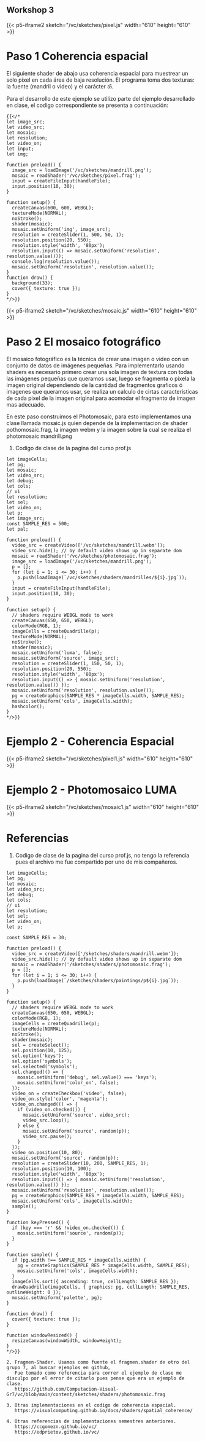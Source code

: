 ## Workshop 3

{{< p5-iframe2 sketch="/vc/sketches/pixel.js" width="610" height="610" >}}

# Paso 1 Coherencia espacial

El siguiente shader de abajo usa coherencia espacial para muestrear un solo pixel en cada área de baja resolución. El programa toma dos texturas: la fuente (mandril o video) y el carácter ॐ.

Para el desarrollo de este ejemplo se utilizo parte del ejemplo desarrollado en clase, el codigo correspondiente 
se presenta a continuación:

```tpl
{{</* 
let image_src;
let video_src;
let mosaic;
let resolution;
let video_on;
let input;
let img;

function preload() {
  image_src = loadImage('/vc/sketches/mandrill.png');
  mosaic = readShader('/vc/sketches/pixel.frag');
  input = createFileInput(handleFile);
  input.position(10, 30);
}

function setup() {
  createCanvas(600, 600, WEBGL);
  textureMode(NORMAL);
  noStroke();
  shader(mosaic);
  mosaic.setUniform('img', image_src);
  resolution = createSlider(1, 500, 50, 1);
  resolution.position(20, 550);
  resolution.style('width', '80px');
  resolution.input(() => mosaic.setUniform('resolution', resolution.value()));
  console.log(resolution.value());
  mosaic.setUniform('resolution', resolution.value());
}
function draw() {
  background(33);
  cover({ texture: true });
}
*/>}}
```

{{< p5-iframe2 sketch="/vc/sketches/mosaic.js" width="610" height="610" >}}

# Paso 2 El mosaico fotográfico

El mosaico fotográfico es la técnica de crear una imagen o video con un conjunto de datos de imágenes pequeñas. Para implementarlo usando shaders es necesario primero crear una sola imagen de textura con todas las imágenes pequeñas que queramos usar, luego se fragmenta o pixela la imagen original dependiendo de la cantidad de fragmentos graficos ó imagenes que queramos usar, se realiza un calculo de cirtas caracteristicas de cada pixel de la imagen original para acomodar el fragmento de imagen mas adecuado.

En este paso construimos el Photomosaic, para esto implementamos una clase llamada mosaic.js quien depende de la implementacion de shader pothomosaic.frag, la imagen webm y la imagen sobre la cual se realiza el photomosaic mandrill.png
1. Codigo de clase de la pagina del curso prof.js

```tpl
let imageCells;
let pg;
let mosaic;
let video_src;
let debug;
let cols;
// ui
let resolution;
let sel;
let video_on;
let p;
let image_src;
const SAMPLE_RES = 500;
let pal;

function preload() {
  video_src = createVideo(['/vc/sketches/mandrill.webm']);
  video_src.hide(); // by default video shows up in separate dom
  mosaic = readShader('/vc/sketches/photomosaic.frag');
  image_src = loadImage('/vc/sketches/mandrill.png');
  p = [];
  for (let i = 1; i <= 30; i++) {
    p.push(loadImage(`/vc/sketches/shaders/mandrilles/${i}.jpg`));
  }
  input = createFileInput(handleFile);
  input.position(10, 30);
}

function setup() {
  // shaders require WEBGL mode to work
  createCanvas(650, 650, WEBGL);
  colorMode(RGB, 1);
  imageCells = createQuadrille(p);
  textureMode(NORMAL);
  noStroke();
  shader(mosaic);
  mosaic.setUniform('luma', false);
  mosaic.setUniform('source', image_src);
  resolution = createSlider(1, 150, 50, 1);
  resolution.position(20, 550);
  resolution.style('width', '80px');
  resolution.input(() => { mosaic.setUniform('resolution', resolution.value()) });
  mosaic.setUniform('resolution', resolution.value());
  pg = createGraphics(SAMPLE_RES * imageCells.width, SAMPLE_RES);
  mosaic.setUniform('cols', imageCells.width);
  hashcolor();
}
*/>}}
```
# Ejemplo 2 - Coherencia Espacial

{{< p5-iframe2 sketch="/vc/sketches/pixel1.js" width="610" height="610" >}}

# Ejemplo 2 - Photomosaico LUMA

{{< p5-iframe2 sketch="/vc/sketches/mosaic1.js" width="610" height="610" >}}

# Referencias

1. Codigo de clase de la pagina del curso prof.js, no tengo la referencia pues el archivo me fue compartido por uno de mis compañeros.

```tpl
let imageCells;
let pg;
let mosaic;
let video_src;
let debug;
let cols;
// ui
let resolution;
let sel;
let video_on;
let p;

const SAMPLE_RES = 30;

function preload() {
  video_src = createVideo(['/sketches/shaders/mandrill.webm']);
  video_src.hide(); // by default video shows up in separate dom
  mosaic = readShader('/sketches/shaders/photomosaic.frag');
  p = [];
  for (let i = 1; i <= 30; i++) {
    p.push(loadImage(`/sketches/shaders/paintings/p${i}.jpg`));
  }
}

function setup() {
  // shaders require WEBGL mode to work
  createCanvas(650, 650, WEBGL);
  colorMode(RGB, 1);
  imageCells = createQuadrille(p);
  textureMode(NORMAL);
  noStroke();
  shader(mosaic);
  sel = createSelect();
  sel.position(10, 125);
  sel.option('keys');
  sel.option('symbols');
  sel.selected('symbols');
  sel.changed(() => {
    mosaic.setUniform('debug', sel.value() === 'keys');
    mosaic.setUniform('color_on', false);
  });
  video_on = createCheckbox('video', false);
  video_on.style('color', 'magenta');
  video_on.changed(() => {
    if (video_on.checked()) {
      mosaic.setUniform('source', video_src);
      video_src.loop();
    } else {
      mosaic.setUniform('source', random(p));
      video_src.pause();
    }
  });
  video_on.position(10, 80);
  mosaic.setUniform('source', random(p));
  resolution = createSlider(10, 200, SAMPLE_RES, 1);
  resolution.position(10, 100);
  resolution.style('width', '80px');
  resolution.input(() => { mosaic.setUniform('resolution', resolution.value()) });
  mosaic.setUniform('resolution', resolution.value());
  pg = createGraphics(SAMPLE_RES * imageCells.width, SAMPLE_RES);
  mosaic.setUniform('cols', imageCells.width);
  sample();
}

function keyPressed() {
  if (key === 'r' && !video_on.checked()) {
    mosaic.setUniform('source', random(p));
  }
}

function sample() {
  if (pg.width !== SAMPLE_RES * imageCells.width) {
    pg = createGraphics(SAMPLE_RES * imageCells.width, SAMPLE_RES);
    mosaic.setUniform('cols', imageCells.width);
  }
  imageCells.sort({ ascending: true, cellLength: SAMPLE_RES });
  drawQuadrille(imageCells, { graphics: pg, cellLength: SAMPLE_RES, outlineWeight: 0 });
  mosaic.setUniform('palette', pg);
}

function draw() {
  cover({ texture: true });
}

function windowResized() {
  resizeCanvas(windowWidth, windowHeight);
}
*/>}}

2. Fragmen-Shader. Usamos como fuente el fragmen.shader de otro del grupo 7, al buscar ejemplos en github, 
   Fue tomado como referencia para correr el ejemplo de clase me disculpo por el error de citarlo pues pense que era un ejemplo de clase. 
   https://github.com/Computacion-Visual-Gr7/vc/blob/main/content/sketches/shaders/photomosaic.frag

3. Otras implementaciones en el codigo de coherencia espacial.
   https://visualcomputing.github.io/docs/shaders/spatial_coherence/

4. Otras referencias de implementaciones semestres anteriores.
   https://ccgomezn.github.io/vc/
   https://edprietov.github.io/vc/


   
